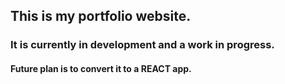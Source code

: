 ## This is my portfolio website. 
### It is currently in development and a work in progress. 
#### Future plan is to convert it to a REACT app. 
